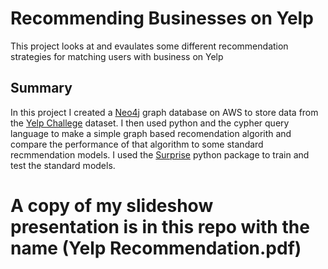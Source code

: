 # Recommending Businesses on Yelp 
This project looks at and evaulates some different recommendation strategies for matching users with business on Yelp

## Summary
In this project I created a [Neo4j](https://neo4j.com/) graph database on AWS to store data from the [Yelp Challege](https://www.yelp.com/dataset/challenge) dataset. I then used python and the cypher query language to make a simple graph based recomendation algorith and compare the performance of that algorithm to some standard recmmendation models. I used the [Surprise](http://surpriselib.com/) python package to train and test the standard models.
# A copy of my slideshow presentation is in this repo with the name (Yelp Recommendation.pdf)
